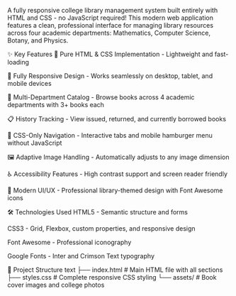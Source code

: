 A fully responsive college library management system built entirely with HTML and CSS - no JavaScript required! This modern web application features a clean, professional interface for managing library resources across four academic departments: Mathematics, Computer Science, Botany, and Physics.

✨ Key Features
🎯 Pure HTML & CSS Implementation - Lightweight and fast-loading

📱 Fully Responsive Design - Works seamlessly on desktop, tablet, and mobile devices

🏢 Multi-Department Catalog - Browse books across 4 academic departments with 3+ books each

📋 History Tracking - View issued, returned, and currently borrowed books

🔄 CSS-Only Navigation - Interactive tabs and mobile hamburger menu without JavaScript

🖼️ Adaptive Image Handling - Automatically adjusts to any image dimension

♿ Accessibility Features - High contrast support and screen reader friendly

🎨 Modern UI/UX - Professional library-themed design with Font Awesome icons

🛠️ Technologies Used
HTML5 - Semantic structure and forms

CSS3 - Grid, Flexbox, custom properties, and responsive design

Font Awesome - Professional iconography

Google Fonts - Inter and Crimson Text typography

📁 Project Structure
text
├── index.html          # Main HTML file with all sections
├── styles.css          # Complete responsive CSS styling
└── assets/            # Book cover images and college photos


